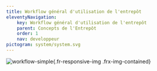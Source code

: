 ```yaml
---
title: Workflow général d'utilisation de l'entrepôt
eleventyNavigation:
    key: Workflow général d'utilisation de l'entrepôt
    parent: Concepts de l'Entrepôt
    order: 1
    nav: developpeur
pictogram: system/system.svg
---
```


![workflow-simple](/img/entrepot/workflow-simple.png){.fr-responsive-img .frx-img-contained}

